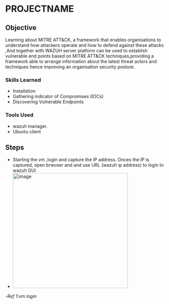 # PROJECTNAME

## Objective
Learning about MITRE ATT&CK, a framework that enables organisations to understand how attackers operate and how to defend against these attacks ,And together with WAZUH server platform can be used to establish vulnerable end points based on MITRE ATT&CK techniques,providing a framework able to arrange information about the latest threat actors and techniques hence improving an organisation security posture.

### Skills Learned
- Installation
- Gathering indicator of Compromises (IOCs)
- Discovering Vulnerable Endpoints

### Tools Used
- wazuh manager.
- Ubuntu client

## Steps
- Starting the vm ,login and capture the IP address. Onces the IP is captured, open brwoser and and use URL (wazuh ip address) to login  to wazuh GUI
- <img width="362" alt="image" src="https://github.com/chromosems/MITRE-ATT-CK/assets/44053943/0105f4b9-71d4-411b-863d-d955838a16c1">
-*Ref 1:vm login*
